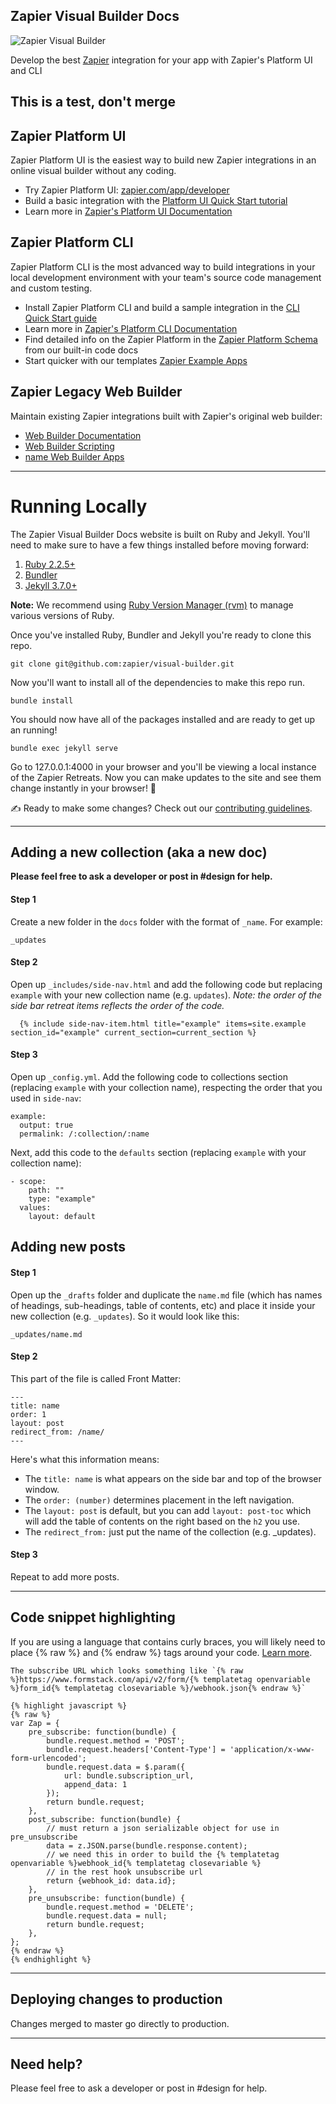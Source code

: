 ## Zapier Visual Builder Docs

![Zapier Visual Builder](https://zapier.github.io/visual-builder/assets/images/visual-builder-header.svg)

Develop the best [Zapier](https://zapier.com/) integration for your app with Zapier's Platform UI and CLI

## This is a test, don't merge

## Zapier Platform UI

Zapier Platform UI is the easiest way to build new Zapier integrations in an online visual builder without any coding.

- Try Zapier Platform UI: [zapier.com/app/developer](https://zapier.com/app/developer/)
- Build a basic integration with the [Platform UI Quick Start tutorial](https://zapier.github.io/visual-builder/updates/introduction)
- Learn more in [Zapier's Platform UI Documentation](https://zapier.github.io/visual-builder/docs/intro)

## Zapier Platform CLI

Zapier Platform CLI is the most advanced way to build integrations in your local development environment with your team's source code management and custom testing.

- Install Zapier Platform CLI and build a sample integration in the [CLI Quick Start guide](https://zapier.com/developer/start/introduction)
- Learn more in [Zapier's Platform CLI Documentation](https://zapier.github.io/zapier-platform/)
- Find detailed info on the Zapier Platform in the [Zapier Platform Schema](https://zapier.github.io/zapier-platform-schema/build/schema.html) from our built-in code docs
- Start quicker with our templates [Zapier Example Apps](https://github.com/zapier/zapier-platform/wiki/Example-Apps)

## Zapier Legacy Web Builder

Maintain existing Zapier integrations built with Zapier's original web builder:

- [Web Builder Documentation](https://zapier.com/developer/documentation/v2/reference/)
- [Web Builder Scripting](https://zapier.com/developer/documentation/v2/scripting/)
- [name Web Builder Apps](https://zapier.com/developer/documentation/v2/name-apps/)

***

# Running Locally

The Zapier Visual Builder Docs website is built on Ruby and Jekyll. You'll need to make sure to have a few things installed before moving forward:

1. [Ruby 2.2.5+](https://www.ruby-lang.org/en/documentation/installation/)
1. [Bundler](http://bundler.io/)
1. [Jekyll 3.7.0+](https://jekyllrb.com/docs/installation/)

**Note:** We recommend using [Ruby Version Manager (rvm)](https://rvm.io/rvm/install) to manage various versions of Ruby.

Once you've installed Ruby, Bundler and Jekyll you're ready to clone this repo.

```
git clone git@github.com:zapier/visual-builder.git
```

Now you'll want to install all of the dependencies to make this repo run.

```
bundle install
```

You should now have all of the packages installed and are ready to get up an running!

```
bundle exec jekyll serve
```

Go to 127.0.0.1:4000 in your browser and you'll be viewing a local instance of the Zapier Retreats. Now you can make updates to the site and see them change instantly in your browser! :rocket:

:writing_hand: Ready to make some changes? Check out our [contributing guidelines](CONTRIBUTING.md).

* * *

## Adding a new collection (aka a new doc)
**Please feel free to ask a developer or post in #design for help.**

#### Step 1
Create a new folder in the `docs` folder with the format of `_name`. For example:

```
_updates
```

#### Step 2
Open up `_includes/side-nav.html` and add the following code but replacing `example` with your new collection name (e.g. `updates`). _Note: the order of the side bar retreat items reflects the order of the code._

```
  {% include side-nav-item.html title="example" items=site.example section_id="example" current_section=current_section %}
```

#### Step 3
Open up `_config.yml`. Add the following code to collections section (replacing `example` with your collection name), respecting the order that you used in `side-nav`:

```
example:
  output: true
  permalink: /:collection/:name
```

Next, add this code to the `defaults` section (replacing `example` with your collection name):

```
- scope:
    path: ""
    type: "example"
  values:
    layout: default
```

## Adding new posts


#### Step 1
Open up the `_drafts` folder and duplicate the `name.md` file  (which has names of headings, sub-headings, table of contents, etc) and place it inside your new collection (e.g. `_updates`). So it would look like this:

```
_updates/name.md
```

#### Step 2
This part of the file is called Front Matter:

```
---
title: name
order: 1
layout: post
redirect_from: /name/
---
```

Here's what this information means:
- The `title: name` is what appears on the side bar and top of the browser window.
- The `order: (number)` determines placement in the left navigation.
- The `layout: post` is default, but you can add `layout: post-toc` which will add the table of contents on the right based on the `h2` you use.
- The `redirect_from:` just put the name of the collection (e.g. _updates).

#### Step 3
Repeat to add more posts.

***

## Code snippet highlighting
If you are using a language that contains curly braces, you will likely need to place {% raw %} and  {% endraw %} tags around your code. [Learn more](https://jekyllrb.com/docs/liquid/tags/#code-snippet-highlighting).

```
The subscribe URL which looks something like `{% raw %}https://www.formstack.com/api/v2/form/{% templatetag openvariable %}form_id{% templatetag closevariable %}/webhook.json{% endraw %}`
```

```
{% highlight javascript %}
{% raw %}
var Zap = {
    pre_subscribe: function(bundle) {
        bundle.request.method = 'POST';
        bundle.request.headers['Content-Type'] = 'application/x-www-form-urlencoded';
        bundle.request.data = $.param({
            url: bundle.subscription_url,
            append_data: 1
        });
        return bundle.request;
    },
    post_subscribe: function(bundle) {
        // must return a json serializable object for use in pre_unsubscribe
        data = z.JSON.parse(bundle.response.content);
        // we need this in order to build the {% templatetag openvariable %}webhook_id{% templatetag closevariable %}
        // in the rest hook unsubscribe url
        return {webhook_id: data.id};
    },
    pre_unsubscribe: function(bundle) {
        bundle.request.method = 'DELETE';
        bundle.request.data = null;
        return bundle.request;
    },
};
{% endraw %}
{% endhighlight %}
```

* * *

## Deploying changes to production

Changes merged to master go directly to production.

* * *

## Need help?

Please feel free to ask a developer or post in #design for help.
